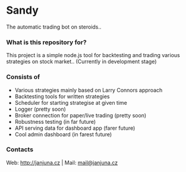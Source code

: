 # Sandy #

The automatic trading bot on steroids..

### What is this repository for? ###

This project is a simple node.js tool for backtesting and trading various strategies on stock market..
(Currently in development stage)

### Consists of ###

* Various strategies mainly based on Larry Connors approach
* Backtesting tools for written strategies
* Scheduler for starting strategise at given time
* Logger (pretty soon)
* Broker connection for paper/live trading (pretty soon)
* Robustness testing (in far future)
* API serving data for dashboard app (farer future)
* Cool admin dashboard (in farest future)

### Contacts ###
Web: http://janjuna.cz | Mail: mail@janjuna.cz
